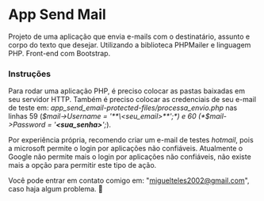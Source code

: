 # App Send Mail

Projeto de uma aplicação que envia e-mails com o destinatário, assunto e corpo do texto que desejar. Utilizando a biblioteca PHPMailer e linguagem PHP. Front-end com Bootstrap.

### Instruções 

Para rodar uma aplicação PHP, é preciso colocar as pastas baixadas em seu servidor HTTP. Também é preciso colocar as credenciais de seu e-mail de teste em: *app_send_email-protected-files/processa_envio.php* nas linhas 59 (*$mail->Username = '**\<seu_email>**';*) e 60 (*$mail->Password = '**\<sua_senha>**';*).

Por experiência própria, recomendo criar um e-mail de testes *hotmail*, pois a microsoft permite o login por aplicações não confiáveis. Atualmente o Google não permite mais o login por aplicações não confiáveis, não existe mais a opção para permitir este tipo de ação.

Você pode entrar em contato comigo em: "miguelteles2002@gmail.com", caso haja algum problema. 🙂


